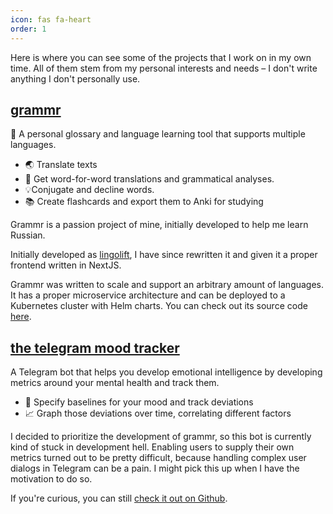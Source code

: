 ```yaml
---
icon: fas fa-heart
order: 1
---
```


Here is where you can see some of the projects that I work on in my own time.
All of them stem from my personal interests and needs – I don't write anything I don't personally use.

## [grammr](https://grammr.twaslowski.com/)

📖 A personal glossary and language learning tool that supports multiple languages. 

- 🌏 Translate texts
- 🔎 Get word-for-word translations and grammatical analyses.
- 💡Conjugate and decline words. 
- 📚 Create flashcards and export them to Anki for studying

Grammr is a passion project of mine, initially developed to help me learn Russian.

Initially developed as [lingolift](https://github.com/twaslowski/lingolift-core), I have
since rewritten it and given it a proper frontend written in NextJS.

Grammr was written to scale and support an arbitrary amount of languages. It has a proper
microservice architecture and can be deployed to a Kubernetes cluster with Helm charts.
You can check out its source code [here](https://github.com/twaslowski/grammr).

## [the telegram mood tracker](https://t.me/open_mood_tracker_bot)

A Telegram bot that helps you develop emotional intelligence by developing metrics
around your mental health and track them.

- 🫥 Specify baselines for your mood and track deviations
- 📈 Graph those deviations over time, correlating different factors

I decided to prioritize the development of grammr, so this bot is currently kind of stuck in development hell.
Enabling users to supply their own metrics turned out to be pretty difficult, because handling complex user
dialogs in Telegram can be a pain. I might pick this up when I have the motivation to do so.

If you're curious, you can still [check it out on Github](https://github.com/twaslowski/open-mood-tracker).
